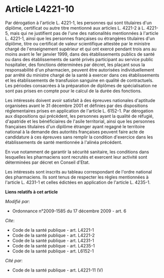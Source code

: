 # Article L4221-10

Par dérogation à l'article L. 4221-1, les personnes qui sont titulaires d'un diplôme, certificat ou autre titre mentionné aux
articles L. 4221-2 à L. 4221-5, mais qui ne justifient pas de l'une des nationalités mentionnées à l'article L. 4221-1, ainsi
que les personnes françaises ou étrangères titulaires d'un diplôme, titre ou certificat de valeur scientifique attestée par
le ministre chargé de l'enseignement supérieur et qui ont exercé pendant trois ans au moins avant le 1er janvier 1999, dans
des établissements publics de santé ou dans des établissements de santé privés participant au service public hospitalier, des
fonctions déterminées par décret, les plaçant sous la responsabilité d'un pharmacien, peuvent être autorisées
individuellement par arrêté du ministre chargé de la santé à exercer dans ces établissements et les établissements de
transfusion sanguine en qualité de contractuels. Les périodes consacrées à la préparation de diplômes de spécialisation ne
sont pas prises en compte pour le calcul de la durée des fonctions. 

Les intéressés doivent avoir satisfait à des épreuves nationales d'aptitude organisées avant le 31 décembre 2001 et définies
par des dispositions réglementaires prises en application de l'article L. 6152-1. Par dérogation aux dispositions qui
précèdent, les personnes ayant la qualité de réfugié, d'apatride et les bénéficiaires de l'asile territorial, ainsi que les
personnes françaises titulaires d'un diplôme étranger ayant regagné le territoire national à la demande des autorités
françaises peuvent faire acte de candidature à ces épreuves sans remplir la condition d'exercice dans les établissements de
santé mentionnée à l'alinéa précédent. 

En vue notamment de garantir la sécurité sanitaire, les conditions dans lesquelles les pharmaciens sont recrutés et exercent
leur activité sont déterminées par décret en Conseil d'Etat. 

Les intéressés sont inscrits au tableau correspondant de l'ordre national des pharmaciens. Ils sont tenus de respecter les
règles mentionnées à l'article L. 4231-1 et celles édictées en application de l'article L. 4235-1.

**Liens relatifs à cet article**

_Modifié par_:

  - Ordonnance n°2009-1585 du 17 décembre 2009 - art. 6

_Cite_:

  - Code de la santé publique - art. L4221-1
  - Code de la santé publique - art. L4221-2
  - Code de la santé publique - art. L4231-1
  - Code de la santé publique - art. L4235-1
  - Code de la santé publique - art. L6152-1

_Cité par_:

  - Code de la santé publique - art. L4221-11 (V)
